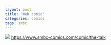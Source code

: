 ```yaml
---
layout: post
title: 'Web comic'
categories: comics
tags: smbc
---
```



[![](https://www.smbc-comics.com/comics/1454859358-20150207.png)](https://www.smbc-comics.com/comic/the-talk)
<https://www.smbc-comics.com/comic/the-talk>